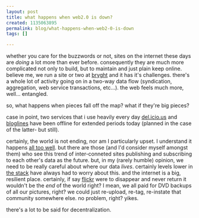 ```yaml
--- 
layout: post
title: what happens when web2.0 is down?
created: 1135063895
permalink: blog/what-happens-when-web2-0-is-down
tags: []

---
```

whether you care for the buzzwords or not, sites on the internet these days are *doing* a lot more than ever before. consequently they are much more complicated not only to build, but to maintain and just plain keep online. believe me, we run a site or two at <a href="http://www.bryght.com/" title="Bryght managed community hosting">bryght</a> and it has it's challenges. there's a whole lot of activity going on in a two-way data flow (syndication, aggregation, web service transactions, etc...). the web feels much more, well... entangled.

so, what happens when pieces fall off the map? what if they're big pieces?

case in point, two services that i use heavily every day <a href="http://del.icio.us/" title="del.icio.us" title="social bookmarks">del.icio.us</a> and <a href="http://www.bloglines.com/" title="rss reading">bloglines</a> have been offline for extended periods today (planned in the case of the latter- but still). 

certainly, the world is not ending, nor am I particularly upset. I understand it happens <a href="http://support.bryght.com/">all too well</a>.  but there are those (and I'd consider myself amongst them) who see this trend of inter-conneted sites publishing and subscribing to each other's data as the future. but, in my (rarely humble) opinion, we need to be really careful about where our data *lives*. certainly levels lower in <a href="http://en.wikipedia.org/wiki/OSI_model" title="OSI model">the stack</a> have always had to worry about this. and the internet is a big, resilient place. certainly, if say <a href="http://flickr.com/">flickr</a> were to disappear and never return it wouldn't be the *end* of the world right? I mean, we all paid for DVD backups of all our pictures, right? we could just re-upload, re-tag, re-instate that community somewhere else. no problem, right? yikes.

there's a lot to be said for decentralization.
